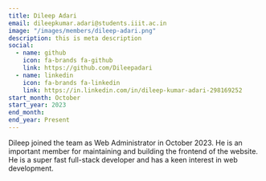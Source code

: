 ```yaml
---
title: Dileep Adari
email: dileepkumar.adari@students.iiit.ac.in
image: "/images/members/dileep-adari.png"
description: this is meta description
social:
  - name: github
    icon: fa-brands fa-github
    link: https://github.com/Dileepadari
  - name: linkedin
    icon: fa-brands fa-linkedin
    link: https://in.linkedin.com/in/dileep-kumar-adari-298169252
start_month: October
start_year: 2023
end_month:
end_year: Present
---
```


Dileep joined the team as Web Administrator in October 2023. He is an important member for maintaining and building the frontend of the website. He is a super fast full-stack developer and has a keen interest in web development. 
